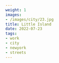```yaml
---
weight: 1
images:
- /images/city/23.jpg
title: Little Island
date: 2022-07-23
tags:
- work
- city
- newyork
- streets
---
```

